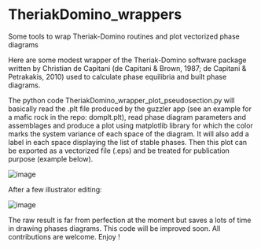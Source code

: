 # TheriakDomino_wrappers
Some tools to wrap Theriak-Domino routines and plot vectorized phase diagrams

Here are some modest wrapper of the Theriak-Domino software package written by Christian de Capitani (de Capitani & Brown, 1987; de Capitani & Petrakakis, 2010) used to calculate phase equilibria and built phase diagrams.

The python code TheriakDomino_wrapper_plot_pseudosection.py will basically read the .plt file produced by the guzzler app (see an example for a mafic rock in the repo: domplt.plt), read phase diagram parameters and assemblages and produce a plot using matplotlib library for which the color marks the system variance of each space of the diagram. It will also add a label in each space displaying the list of stable phases. Then this plot can be exported as a vectorized file (.eps) and be treated for publication purpose (example below).

![image](https://user-images.githubusercontent.com/14851413/187172630-2010c869-b7eb-4257-8eff-41f9018ed4bd.png)

After a few illustrator editing: 

![image](https://user-images.githubusercontent.com/14851413/187173452-5efa6aee-0b5e-496d-98e5-c7a1348adf9a.png)

The raw result is far from perfection at the moment but saves a lots of time in drawing phases diagrams. This code will be improved soon. All contributions are welcome. Enjoy !
